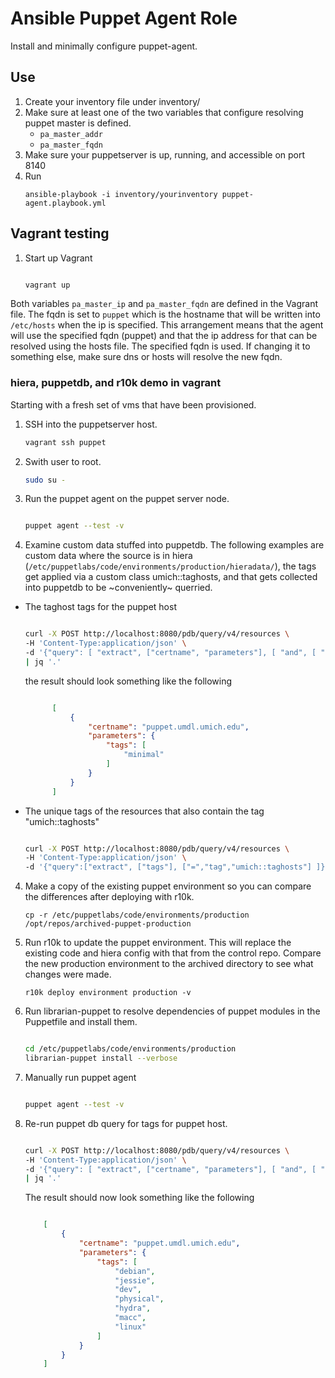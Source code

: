 # Ansible Puppet Agent Role
Install and minimally configure puppet-agent.

## Use

1. Create your inventory file under inventory/
1. Make sure at least one of the two variables that configure resolving puppet master is defined.
    * `pa_master_addr`
    * `pa_master_fqdn`
1. Make sure your puppetserver is up, running, and accessible on port 8140
1. Run
    ```
    ansible-playbook -i inventory/yourinventory puppet-agent.playbook.yml
    ```

## Vagrant testing

1. Start up Vagrant
    ```sh
    
    vagrant up
    ```
Both variables `pa_master_ip` and `pa_master_fqdn` are defined in the Vagrant file.
The fqdn is set to `puppet` which is the hostname that will be written into `/etc/hosts` when the ip is specified.
This arrangement means that the agent will use the specified fqdn (puppet) and that the ip address for that can be resolved using the hosts file.
The specified fqdn is used. If changing it to something else, make sure dns or hosts will resolve the new fqdn.

### hiera, puppetdb, and r10k demo in vagrant
Starting with a fresh set of vms that have been provisioned.

1. SSH into the puppetserver host.
    ```sh
    vagrant ssh puppet
    ```
2. Swith user to root. 
    ```sh 
    sudo su -
    ```
3. Run the puppet agent on the puppet server node.
    ```sh
    
    puppet agent --test -v
    ```
3. Examine custom data stuffed into puppetdb. The following examples are custom data where the source is in hiera (`/etc/puppetlabs/code/environments/production/hieradata/`), the tags get applied via a custom class umich::taghosts, and that gets collected into puppetdb to be ~conveniently~ querried.
  * The taghost tags for the puppet host
      ```sh
      
      curl -X POST http://localhost:8080/pdb/query/v4/resources \
      -H 'Content-Type:application/json' \
      -d '{"query": [ "extract", ["certname", "parameters"], [ "and", [ "=", "title", "Umich::Taghosts"], [ "~", "certname", "^puppet" ] ] ] }' \
      | jq '.'
      ```
    the result should look something like the following
      ```json
      
			[
				{
					"certname": "puppet.umdl.umich.edu",
					"parameters": {
						"tags": [
							"minimal"
						]
					}
				}
			]
      ```
  * The unique tags of the resources that also contain the tag "umich::taghosts"
      ```sh
      
      curl -X POST http://localhost:8080/pdb/query/v4/resources \
      -H 'Content-Type:application/json' \
      -d '{"query":["extract", ["tags"], ["=","tag","umich::taghosts"] ]}' | jq 'map(.tags)|add|unique'
      ```
4. Make a copy of the existing puppet environment so you can compare the differences after deploying with r10k.
    ```
    cp -r /etc/puppetlabs/code/environments/production /opt/repos/archived-puppet-production
    ```
4. Run r10k to update the puppet environment. This will replace the existing code and hiera config with that from the control repo. Compare the new production environment to the archived directory to see what changes were made.
    ```
    r10k deploy environment production -v
    ```
5. Run librarian-puppet to resolve dependencies of puppet modules in the Puppetfile and install them.
    ```sh
    
    cd /etc/puppetlabs/code/environments/production
    librarian-puppet install --verbose
    ```
6. Manually run puppet agent
    ```sh
    
    puppet agent --test -v
    ```
7. Re-run puppet db query for tags for puppet host.
    ```sh
    
    curl -X POST http://localhost:8080/pdb/query/v4/resources \
    -H 'Content-Type:application/json' \
    -d '{"query": [ "extract", ["certname", "parameters"], [ "and", [ "=", "title", "Umich::Taghosts"], [ "~", "certname", "^puppet" ] ] ] }' \
    | jq '.'
    ```
    The result should now look something like the following
    ```json
    
		[
			{
				"certname": "puppet.umdl.umich.edu",
				"parameters": {
					"tags": [
						"debian",
						"jessie",
						"dev",
						"physical",
						"hydra",
						"macc",
						"linux"
					]
				}
			}
		]
    ```

